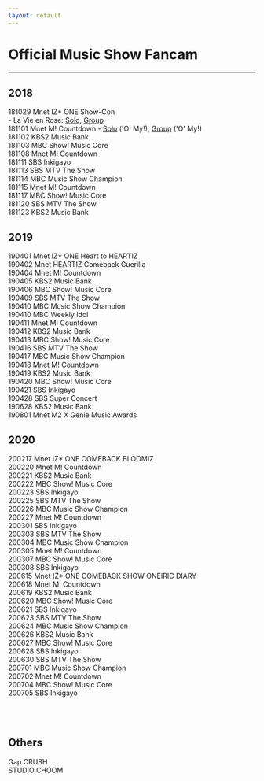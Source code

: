 ```yaml
---
layout: default
---
```

<h1>Official Music Show Fancam</h1>
<hr>

<h2>2018</h2>
<a href="./181029.html"></a>181029 Mnet IZ* ONE Show-Con<br> 
- La Vie en Rose: <a target="_blank" href="https://www.youtube.com/watch?v=Y3RkiW0eWwQ">Solo</a>, <a target="_blank" href="https://www.youtube.com/watch?v=FREqbJjxFcg">Group</a><br>
<a href="./181101.html"></a>181101 Mnet M! Countdown - <a target="_blank" href="https://www.youtube.com/watch?v=T2Bvxr2OTUU">Solo</a> ('O' My!), <a target="_blank" href="https://www.youtube.com/watch?v=Kd4_ReNpzAM">Group</a> ('O' My!)<br>
<a href="./181102.html"></a>181102 KBS2 Music Bank<br>
<a href="./181103.html"></a>181103 MBC Show! Music Core<br>
<a href="./181108.html"></a>181108 Mnet M! Countdown<br>
<a href="./181111.html"></a>181111 SBS Inkigayo<br>
<a href="./181113.html"></a>181113 SBS MTV The Show<br>
<a href="./181114.html"></a>181114 MBC Music Show Champion<br>
<a href="./181115.html"></a>181115 Mnet M! Countdown<br>
<a href="./181117.html"></a>181117 MBC Show! Music Core<br>
<a href="./181120.html"></a>181120 SBS MTV The Show<br>
<a href="./181123.html"></a>181123 KBS2 Music Bank<br>

<h2>2019</h2>
<a href="./190401.html"></a>190401 Mnet IZ* ONE Heart to HEARTIZ<br>
<a href="./190402.html"></a>190402 Mnet HEARTIZ Comeback Guerilla<br>
<a href="./190404.html"></a>190404 Mnet M! Countdown<br>
<a href="./190405.html"></a>190405 KBS2 Music Bank<br>
<a href="./190406.html"></a>190406 MBC Show! Music Core<br>
<a href="./190409.html"></a>190409 SBS MTV The Show<br>
<a href="./190410.html"></a>190410 MBC Music Show Champion<br>
<a href="./190410.html"></a>190410 MBC Weekly Idol<br>
<a href="./190411.html"></a>190411 Mnet M! Countdown<br>
<a href="./190412.html"></a>190412 KBS2 Music Bank<br>
<a href="./190413.html"></a>190413 MBC Show! Music Core<br>
<a href="./190416.html"></a>190416 SBS MTV The Show<br>
<a href="./190417.html"></a>190417 MBC Music Show Champion<br>
<a href="./190418.html"></a>190418 Mnet M! Countdown<br>
<a href="./190419.html"></a>190419 KBS2 Music Bank<br>
<a href="./190420.html"></a>190420 MBC Show! Music Core<br>
<a href="./190421.html"></a>190421 SBS Inkigayo<br>
<a href="./190428.html"></a>190428 SBS Super Concert<br>
<a href="./190628.html"></a>190628 KBS2 Music Bank<br>
<a href="./190801.html"></a>190801 Mnet M2 X Genie Music Awards<br>

<h2>2020</h2>
<a href="./200217.html"></a>200217 Mnet IZ* ONE COMEBACK BLOOMIZ<br>
<a href="./200220.html"></a>200220 Mnet M! Countdown<br>
<a href="./200221.html"></a>200221 KBS2 Music Bank<br>
<a href="./200222.html"></a>200222 MBC Show! Music Core<br>
<a href="./200223.html"></a>200223 SBS Inkigayo<br>
<a href="./200225.html"></a>200225 SBS MTV The Show<br>
<a href="./200226.html"></a>200226 MBC Music Show Champion<br>
<a href="./200227.html"></a>200227 Mnet M! Countdown<br>
<a href="./200301.html"></a>200301 SBS Inkigayo<br>
<a href="./200303.html"></a>200303 SBS MTV The Show<br>
<a href="./200304.html"></a>200304 MBC Music Show Champion<br>
<a href="./200305.html"></a>200305 Mnet M! Countdown<br>
<a href="./200307.html"></a>200307 MBC Show! Music Core<br>
<a href="./200308.html"></a>200308 SBS Inkigayo<br>
<a href="./200615.html"></a>200615 Mnet IZ* ONE COMEBACK SHOW ONEIRIC DIARY<br>
<a href="./200618.html"></a>200618 Mnet M! Countdown<br>
<a href="./200619.html"></a>200619 KBS2 Music Bank<br>
<a href="./200620.html"></a>200620 MBC Show! Music Core<br>
<a href="./200621.html"></a>200621 SBS Inkigayo<br>
<a href="./200623.html"></a>200623 SBS MTV The Show<br>
<a href="./200624.html"></a>200624 MBC Music Show Champion<br>
<a href="./200626.html"></a>200626 KBS2 Music Bank<br>
<a href="./200627.html"></a>200627 MBC Show! Music Core<br>
<a href="./200628.html"></a>200628 SBS Inkigayo<br>
<a href="./200630.html"></a>200630 SBS MTV The Show<br>
<a href="./200701.html"></a>200701 MBC Music Show Champion<br>
<a href="./200702.html"></a>200702 Mnet M! Countdown<br>
<a href="./200704.html"></a>200704 MBC Show! Music Core<br>
<a href="./200705.html"></a>200705 SBS Inkigayo<br>
<a href="./20.html"></a><br>
<a href="./20.html"></a><br>
<a href="./20.html"></a><br>

<h2>Others</h2>
<a href="./gap crush.html"></a>Gap CRUSH<br>
<a href="./studio choom.html"></a>STUDIO CHOOM<br>
<a href="./20.html"></a><br>
<a href="./20.html"></a><br>
